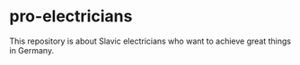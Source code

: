 # pro-electricians
This repository is about Slavic electricians who want to achieve great things in Germany.
